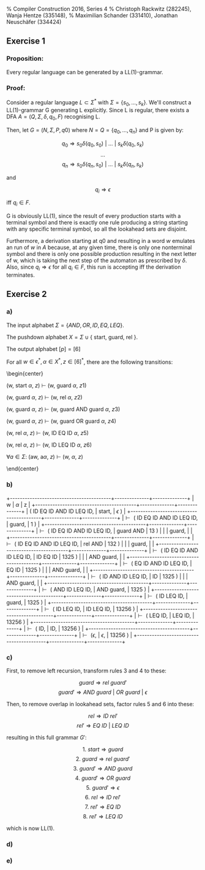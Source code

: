 % Compiler Construction 2016, Series 4
% Christoph Rackwitz (282245), Wanja Hentze (335148),
% Maximilian Schander (331410), Jonathan Neuschäfer (334424)

## Exercise 1

### Proposition:

Every regular language can be generated by a LL(1)-grammar.

### Proof:

Consider a regular language $L \subset \Sigma^*$ with $\Sigma = \{s_0, \dots, s_k\}$. We'll construct a LL(1)-grammar G generating L explicitly.
Since L is regular, there exists a DFA $A = (Q, \Sigma, \delta, q_0, F)$ recognising L.

Then, let $G = (N, \Sigma, P, q0)$ where $N = Q = \{q_0, \dots, q_n\}$ and P is given by:

$$q_0 \Rightarrow s_0 \delta (q_0, s_0) ~|~ \dots ~|~ s_k \delta (q_0, s_k) $$
$$ \dots $$
$$q_n \Rightarrow s_0 \delta (q_n, s_0) ~|~ \dots ~|~ s_k \delta (q_n, s_k) $$

and

$$q_i \Rightarrow \epsilon$$

iff $q_i \in F$.

G is obviously LL(1), since the result of every production starts with a terminal symbol and there is exactly one rule producing a string starting with any specific terminal symbol, so all the lookahead sets are disjoint.

Furthermore, a derivation starting at q0 and resulting in a word $w$ emulates an run of $w$ in $A$ because, at any given time, there is only one nonterminal symbol and there is only one possible production resulting in the next letter of w, which is taking the next step of the automaton as prescribed by $\delta$. Also, since $q_i \Rightarrow \epsilon$ for all $q_i \in F$, this run is accepting iff the derivation terminates.

## Exercise 2

### a)

The input alphabet $\Sigma = \{AND, OR, ID, EQ, LEQ\}$.

The pushdown alphabet $X = \Sigma \cup \{$ start, guard, rel $\}$.

The output alphabet $[p] = [6]$

For all $w \in \epsilon^*, \alpha \in X^*, z \in [6]^*$, there are the
following transitions:

\begin{center}

(w, start $\alpha$, $z$) $\vdash$ (w, guard $\alpha$, $z1$)

(w, guard $\alpha$, $z$) $\vdash$ (w, rel $\alpha$, $z2$)

(w, guard $\alpha$, $z$) $\vdash$ (w, guard AND guard $\alpha$, $z3$)

(w, guard $\alpha$, $z$) $\vdash$ (w, guard OR guard $\alpha$, $z4$)

(w, rel $\alpha$, $z$) $\vdash$ (w, ID EQ ID $\alpha$, $z5$)

(w, rel $\alpha$, $z$) $\vdash$ (w, ID LEQ ID $\alpha$, $z6$)

$\forall a \in \Sigma$: (aw, a$\alpha$, $z$) $\vdash$ (w, $\alpha$, $z$)

\end{center}

### b)

+-----------------------------------------+--------------+--------------+
|  w                                      | $\alpha$     |  z           |
+-----------------------------------------+--------------+--------------+
|  (            ID EQ ID AND ID LEQ ID,   | start,       | $\epsilon$ ) |
+-----------------------------------------+--------------+--------------+
|$\vdash{}$   ( ID EQ ID AND ID LEQ ID,   | guard,       | 1          ) |
+-----------------------------------------+--------------+--------------+
|$\vdash{}$   ( ID EQ ID AND ID LEQ ID,   | guard AND    | 13         ) |
|                                         | guard,       |              |
+-----------------------------------------+--------------+--------------+
|$\vdash{}$   ( ID EQ ID AND ID LEQ ID,   | rel   AND    | 132        ) |
|                                         | guard,       |              |
+-----------------------------------------+--------------+--------------+
|$\vdash{}$   ( ID EQ ID AND ID LEQ ID,   | ID EQ ID     | 1325       ) |
|                                         | AND guard,   |              |
+-----------------------------------------+--------------+--------------+
|$\vdash{}$   (    EQ ID AND ID LEQ ID,   |    EQ ID     | 1325       ) |
|                                         | AND guard,   |              |
+-----------------------------------------+--------------+--------------+
|$\vdash{}$   (       ID AND ID LEQ ID,   | ID           | 1325       ) |
|                                         | AND guard,   |              |
+-----------------------------------------+--------------+--------------+
|$\vdash{}$   (          AND ID LEQ ID,   | AND guard,   | 1325       ) |
+-----------------------------------------+--------------+--------------+
|$\vdash{}$   (              ID LEQ ID,   | guard,       | 1325       ) |
+-----------------------------------------+--------------+--------------+
|$\vdash{}$   (              ID LEQ ID,   | ID LEQ ID,   | 13256      ) |
+-----------------------------------------+--------------+--------------+
|$\vdash{}$   (                 LEQ ID,   |    LEQ ID,   | 13256      ) |
+-----------------------------------------+--------------+--------------+
|$\vdash{}$   (                     ID,   | ID,          | 13256      ) |
+-----------------------------------------+--------------+--------------+
|$\vdash{}$   ($\epsilon$,                | $\epsilon$,  | 13256      ) |
+-----------------------------------------+--------------+--------------+

### c)

First, to remove left recursion, transform rules 3 and 4 to these:

$$guard \Rightarrow rel ~ guard'$$
$$guard' \Rightarrow AND ~ guard ~|~ OR ~ guard ~|~ \epsilon$$

Then, to remove overlap in lookahead sets, factor rules 5 and 6 into these:

$$rel \Rightarrow ID~rel'$$
$$rel' \Rightarrow EQ~ID ~|~ LEQ~ID$$

resulting in this full grammar $G'$:

$$ 1. ~ start \Rightarrow guard$$
$$ 2. ~ guard \Rightarrow rel~guard'$$
$$ 3. ~ guard' \Rightarrow AND~guard$$
$$ 4. ~ guard' \Rightarrow OR~guard$$
$$ 5. ~ guard' \Rightarrow \epsilon$$
$$ 6. ~ rel \Rightarrow ID~rel'$$
$$ 7. ~ rel' \Rightarrow EQ~ID$$
$$ 8. ~ rel' \Rightarrow LEQ~ID$$

which is now LL(1).

### d)

### e)
